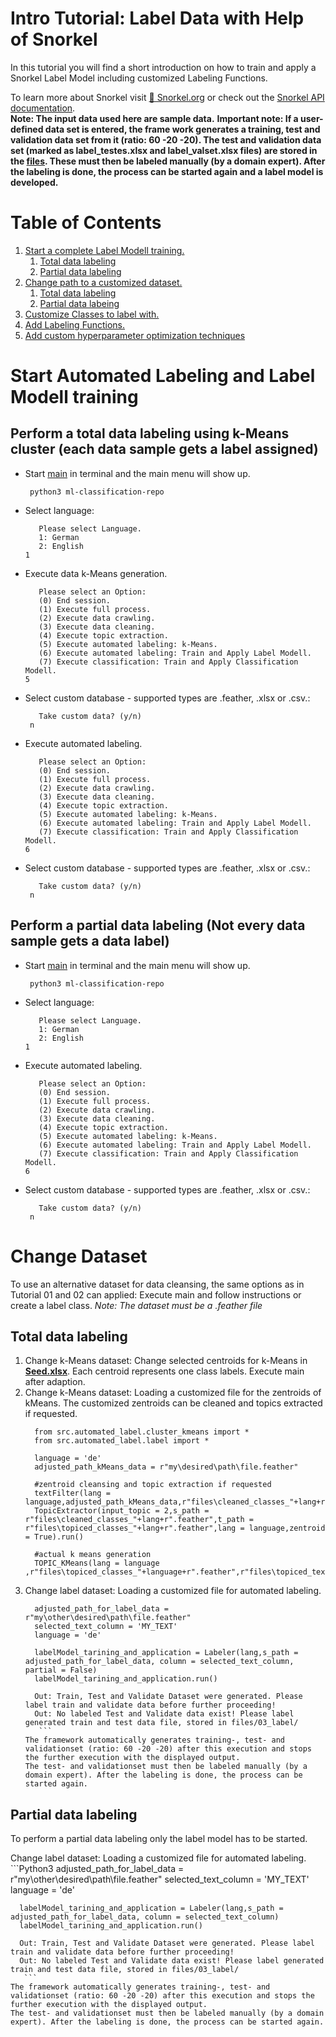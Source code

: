 # Intro Tutorial: Label Data with Help of Snorkel

In this tutorial you will find a short introduction on how to train and apply a Snorkel Label Model including customized Labeling Functions.

To learn more about Snorkel visit [🚀 Snorkel.org](https://snorkel.org) or check out the [Snorkel API documentation](https://snorkel.readthedocs.io/).  
**Note: The input data used here are sample data.**
**Important note: If a user-defined data set is entered, the frame work generates a training, test and validation data set from it (ratio: 60 -20 -20). The test and validation data set (marked as label_testes.xlsx and label_valset.xlsx files) are stored in the [files](https://github.com/LGHDM/ml-classification-repo/blob/main/files/03_label/). These must then be labeled manually (by a domain expert). After the labeling is done, the process can be started again and a label model is developed.**

# Table of Contents
1. [Start a complete Label Modell training.](#start-automated-labeling-and-label-modell-training)
    1. [Total data labeling](#perform-a-total-data-labeling-using-k-means-cluster-each-data-sample-gets-a-label-assigned)
    2. [Partial data labeling](#perform-a-partial-data-labeling-not-every-data-sample-gets-a-data-label)
2. [Change path to a customized dataset.](#change-dataset)
    1. [Total data labeling](#total-data-labeling)
    2. [Partial data labeing](#partial-data-labeling)
3. [Customize Classes to label with.]()
4. [Add Labeling Functions.]()
5. [Add custom hyperparameter optimization techniques]()


# Start Automated Labeling and Label Modell training

## Perform a total data labeling using k-Means cluster (each data sample gets a label assigned)
* Start [main](https://github.com/LGHDM/ml-classification-repo/blob/main/__main__.py) in terminal and the main menu will show up.
  ```console
   python3 ml-classification-repo
  ```
* Select language: 
   ```Python3
      Please select Language.
      1: German 
      2: English
   1
   ```
* Execute data k-Means generation.
   ```Python3
      Please select an Option:
      (0) End session.
      (1) Execute full process.
      (2) Execute data crawling.
      (3) Execute data cleaning.
      (4) Execute topic extraction.
      (5) Execute automated labeling: k-Means. 
      (6) Execute automated labeling: Train and Apply Label Modell.
      (7) Execute classification: Train and Apply Classification Modell.
   5
   ```
* Select custom database - supported types are .feather, .xlsx or .csv.:
   ```Python3
      Take custom data? (y/n)
    n
   ```
* Execute  automated labeling.
   ```Python3
      Please select an Option:
      (0) End session.
      (1) Execute full process.
      (2) Execute data crawling.
      (3) Execute data cleaning.
      (4) Execute topic extraction.
      (5) Execute automated labeling: k-Means. 
      (6) Execute automated labeling: Train and Apply Label Modell.
      (7) Execute classification: Train and Apply Classification Modell.
   6
   ```
* Select custom database - supported types are .feather, .xlsx or .csv.:
   ```Python3
      Take custom data? (y/n)
    n
   ```
## Perform a partial data labeling (Not every data sample gets a data label)
* Start [main](https://github.com/LGHDM/ml-classification-repo/blob/main/__main__.py) in terminal and the main menu will show up.
  ```console
   python3 ml-classification-repo
  ```
* Select language: 
   ```Python3
      Please select Language.
      1: German 
      2: English
   1
   ```
* Execute automated labeling.
   ```Python3
      Please select an Option:
      (0) End session.
      (1) Execute full process.
      (2) Execute data crawling.
      (3) Execute data cleaning.
      (4) Execute topic extraction.
      (5) Execute automated labeling: k-Means. 
      (6) Execute automated labeling: Train and Apply Label Modell.
      (7) Execute classification: Train and Apply Classification Modell.
   6
   ```
* Select custom database - supported types are .feather, .xlsx or .csv.:
   ```Python3
      Take custom data? (y/n)
    n
   ```


# Change Dataset
To use an alternative dataset for data cleansing, the same options as in Tutorial 01 and 02 can applied: Execute main and follow instructions or create a label class. 
*Note: The dataset must be a .feather file*  

## Total data labeling
1. Change k-Means dataset: Change selected centroids for k-Means in [**Seed.xlsx**](https://github.com/LGHDM/ml-classification-repo/blob/main/files/Seed.xlsx). Each centroid represents one class labels. Execute main after adaption.
2. Change k-Means dataset: Loading a customized file for the zentroids of kMeans. The customized zentroids can be cleaned and topics extracted if requested.
    ```Python3
      from src.automated_label.cluster_kmeans import *
      from src.automated_label.label import *

      language = 'de'
      adjusted_path_kMeans_data = r"my\desired\path\file.feather"
      
      #zentroid cleansing and topic extraction if requested
      textFilter(lang = language,adjusted_path_kMeans_data,r"files\cleaned_classes_"+lang+r".feather").run() 
      TopicExtractor(input_topic = 2,s_path = r"files\cleaned_classes_"+lang+r".feather",t_path = r"files\topiced_classes_"+lang+r".feather",lang = language,zentroid = True).run()
      
      #actual k means generation
      TOPIC_KMeans(lang = language ,r"files\topiced_classes_"+language+r".feather",r"files\topiced_texts_"+language+r".feather").run()
   ```
3. Change label dataset: Loading a customized file for automated labeling.
    ```Python3
      adjusted_path_for_label_data = r"my\other\desired\path\file.feather"
      selected_text_column = 'MY_TEXT'
      language = 'de'

      labelModel_tarining_and_application = Labeler(lang,s_path = adjusted_path_for_label_data, column = selected_text_column, partial = False)
      labelModel_tarining_and_application.run()

      Out: Train, Test and Validate Dataset were generated. Please label train and validate data before further proceeding!
      Out: No labeled Test and Validate data exist! Please label generated train and test data file, stored in files/03_label/
       ```
    The framework automatically generates training-, test- and validationset (ratio: 60 -20 -20) after this execution and stops the further execution with the displayed output.  
    The test- and validationset must then be labeled manually (by a domain expert). After the labeling is done, the process can be started again.

## Partial data labeling
To perform a partial data labeling only the label model has to be started.

Change label dataset: Loading a customized file for automated labeling.
    ```Python3
      adjusted_path_for_label_data = r"my\other\desired\path\file.feather"
      selected_text_column = 'MY_TEXT'
      language = 'de'

      labelModel_tarining_and_application = Labeler(lang,s_path = adjusted_path_for_label_data, column = selected_text_column)
      labelModel_tarining_and_application.run()

      Out: Train, Test and Validate Dataset were generated. Please label train and validate data before further proceeding!
      Out: No labeled Test and Validate data exist! Please label generated train and test data file, stored in files/03_label/
       ```
    The framework automatically generates training-, test- and validationset (ratio: 60 -20 -20) after this execution and stops the further execution with the displayed output.  
    The test- and validationset must then be labeled manually (by a domain expert). After the labeling is done, the process can be started again.